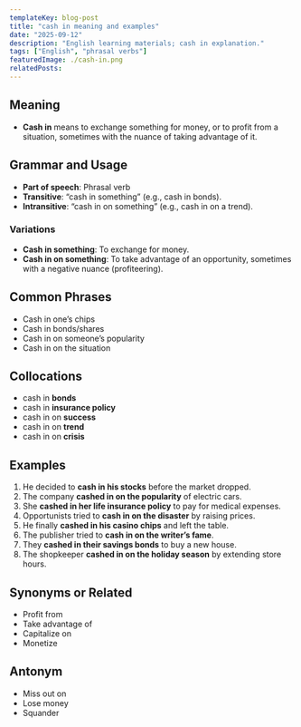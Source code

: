 ```yaml
---
templateKey: blog-post
title: "cash in meaning and examples"
date: "2025-09-12"
description: "English learning materials; cash in explanation."
tags: ["English", "phrasal verbs"]
featuredImage: ./cash-in.png
relatedPosts:
---
```


## Meaning

- **Cash in** means to exchange something for money, or to profit from a situation, sometimes with the nuance of taking advantage of it.

## Grammar and Usage

- **Part of speech**: Phrasal verb
- **Transitive**: “cash in something” (e.g., cash in bonds).
- **Intransitive**: “cash in on something” (e.g., cash in on a trend).

### Variations

- **Cash in something**: To exchange for money.
- **Cash in on something**: To take advantage of an opportunity, sometimes with a negative nuance (profiteering).

## Common Phrases

- Cash in one’s chips
- Cash in bonds/shares
- Cash in on someone’s popularity
- Cash in on the situation

## Collocations

- cash in **bonds**
- cash in **insurance policy**
- cash in on **success**
- cash in on **trend**
- cash in on **crisis**

## Examples

1. He decided to **cash in his stocks** before the market dropped.
2. The company **cashed in on the popularity** of electric cars.
3. She **cashed in her life insurance policy** to pay for medical expenses.
4. Opportunists tried to **cash in on the disaster** by raising prices.
5. He finally **cashed in his casino chips** and left the table.
6. The publisher tried to **cash in on the writer’s fame**.
7. They **cashed in their savings bonds** to buy a new house.
8. The shopkeeper **cashed in on the holiday season** by extending store hours.

## Synonyms or Related

- Profit from
- Take advantage of
- Capitalize on
- Monetize

## Antonym

- Miss out on
- Lose money
- Squander
